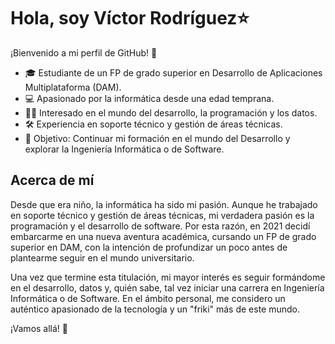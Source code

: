 # Hola, soy Víctor Rodríguez⭐️

¡Bienvenido a mi perfil de GitHub! 👋

- 🎓 Estudiante de un FP de grado superior en Desarrollo de Aplicaciones Multiplataforma (DAM).
- 💻 Apasionado por la informática desde una edad temprana.
- 👨‍💻 Interesado en el mundo del desarrollo, la programación y los datos.
- 🛠️ Experiencia en soporte técnico y gestión de áreas técnicas.
- 🎯 Objetivo: Continuar mi formación en el mundo del Desarrollo y explorar la Ingeniería Informática o de Software.

## Acerca de mí

Desde que era niño, la informática ha sido mi pasión. Aunque he trabajado en soporte técnico y gestión de áreas técnicas, mi verdadera pasión es la programación y el desarrollo de software. Por esta razón, en 2021 decidí embarcarme en una nueva aventura académica, cursando un FP de grado superior en DAM, con la intención de profundizar un poco antes de plantearme seguir en el mundo universitario.

Una vez que termine esta titulación, mi mayor interés es seguir formándome en el desarrollo, datos y, quién sabe, tal vez iniciar una carrera en Ingeniería Informática o de Software. 
En el ámbito personal, me considero un auténtico apasionado de la tecnología y un "friki" más de este mundo.

¡Vamos allá! 🚀

